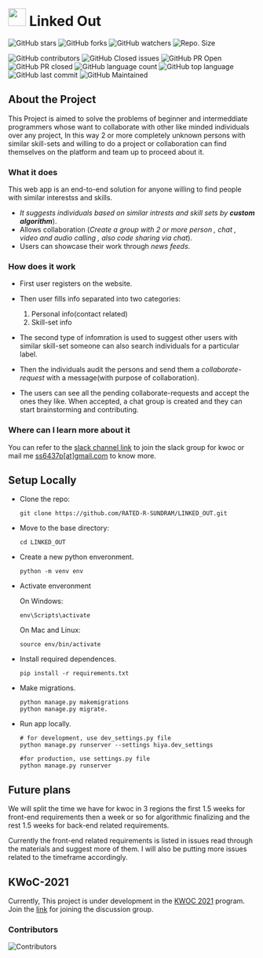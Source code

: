 # <img src="https://raw.githubusercontent.com/SachinMittal1766/LINKED_OUT/master/media/users/images/LINKED_logo.png" width="36"> Linked Out


![GitHub stars](https://img.shields.io/github/stars/RATED-R-SUNDRAM/LINKED_OUT?style=social)
![GitHub forks](https://img.shields.io/github/forks/RATED-R-SUNDRAM/LINKED_OUT?style=social)
![GitHub watchers](https://img.shields.io/github/watchers/RATED-R-SUNDRAM/LINKED_OUT?style=social)
![Repo. Size](https://img.shields.io/github/repo-size/RATED-R-SUNDRAM/LINKED_OUT?color=white) 


![GitHub contributors](https://img.shields.io/github/contributors/RATED-R-SUNDRAM/LINKED_OUT?color=blue)
![GitHub Closed issues](https://img.shields.io/github/issues-closed-raw/RATED-R-SUNDRAM/LINKED_OUT?color=brightgreen)
![GitHub PR Open](https://img.shields.io/github/issues-pr/RATED-R-SUNDRAM/LINKED_OUT?color=red)
![GitHub PR closed](https://img.shields.io/github/issues-pr-closed-raw/RATED-R-SUNDRAM/LINKED_OUT?color=red)
![GitHub language count](https://img.shields.io/github/languages/count/RATED-R-SUNDRAM/LINKED_OUT?style=plastic)
![GitHub top language](https://img.shields.io/github/languages/top/RATED-R-SUNDRAM/LINKED_OUT?style=plastic)
![GitHub last commit](https://img.shields.io/github/last-commit/RATED-R-SUNDRAM/LINKED_OUT?color=red&style=plastic)
![GitHub Maintained](https://img.shields.io/badge/Maintained%3F-yes-brightgreen.svg?v=103)


## About the Project 
This Project is aimed to solve the problems of beginner and intermeddiate programmers whose want to collaborate with other like minded individuals over any project, In this way 2 or more completely unknown persons with similar skill-sets and willing to do a project or collaboration can find themselves on the platform and team up to proceed about it.

### What it does
This web app is an end-to-end solution for anyone willing to find people with similar interestss and skills. 

- *It suggests individuals based on similar intrests and skill sets by **custom algorithm***).
- Allows collaboration (*Create a group with 2 or more person , chat , video and audio calling , also code sharing via chat*). 
- Users can showcase their work through *news feeds*.

### How does it work

- First user registers on the website.
- Then user fills info separated into two categories:

    1. Personal info(contact related)
    2. Skill-set info

- The second type of infomration is used to suggest other users with similar skill-set someone can also search individuals for a particular label.

- Then the individuals audit the persons and send them a *collaborate-request* with a message(with purpose of collaboration).

- The users can see all the pending collaborate-requests and accept the ones they like. When accepted, a chat group is created and they can start brainstorming and contributing.

### Where can I learn more about it
You can refer to the [slack channel link](https://join.slack.com/t/kwoc-koss/shared_invite/zt-wlftnk75-VoQHEEB9WpkHfza6~GGpWQ) to join the slack group for kwoc or mail me [ss6437p[at]gmail.com](mailto:ss6437p@gmail.com) to know more.

## Setup Locally

- Clone the repo: 
    ```
    git clone https://github.com/RATED-R-SUNDRAM/LINKED_OUT.git
    ```
- Move to the base directory:
    ```
    cd LINKED_OUT
    ```
- Create a new python enveronment.
    ```
    python -m venv env
    ```
- Activate enveronment
    
    On Windows:
    ```
    env\Scripts\activate
    ```
    
    On Mac and Linux:
    ```
    source env/bin/activate
    ```
- Install required dependences.
    ```
    pip install -r requirements.txt
    ``` 
- Make migrations.
    ```
    python manage.py makemigrations
    python manage.py migrate.
    ```
- Run app locally.
    ```
    # for development, use dev_settings.py file
    python manage.py runserver --settings hiya.dev_settings

    #for production, use settings.py file
    python manage.py runserver 
    ```



## Future plans

We will split the time we have for kwoc in 3 regions the first 1.5 weeks for front-end requirements then a week or so for algorithmic finalizing and the rest 1.5 weeks for back-end related requirements.

Currently the front-end related requirements is listed in issues read through the materials and suggest more of them. I will also be putting more issues related to the timeframe accordingly.


## KWoC-2021

Currently, This project is under development in the [KWOC 2021](https://kwoc.kossiitkgp.org/) program. Join the  [link](https://join.slack.com/t/kwoc-koss/shared_invite/zt-wlftnk75-VoQHEEB9WpkHfza6~GGpWQ) for joining the discussion group. 


### Contributors

![Contributors](https://contributors-img.web.app/image?repo=RATED-R-SUNDRAM/LINKED_OUT)
